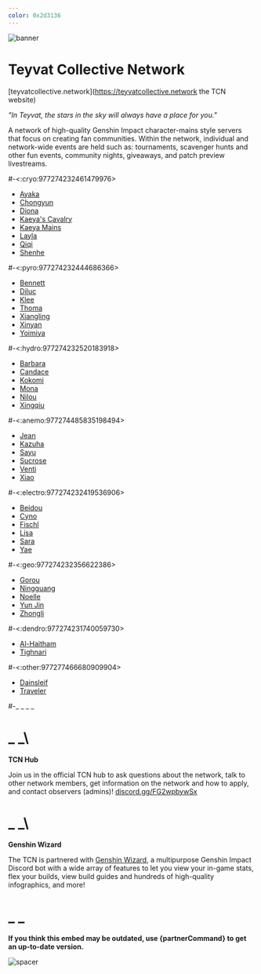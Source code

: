 ```yaml
---
color: 0x2d3136
---
```


![banner](https://i.imgur.com/sDdOtLU.png)

# Teyvat Collective Network

[teyvatcollective.network](https://teyvatcollective.network the TCN website)

*"In Teyvat, the stars in the sky will always have a place for you."*

A network of high-quality Genshin Impact character-mains style servers that focus on creating fan communities.
Within the network, individual and network-wide events are held such as: tournaments, scavenger hunts and other fun events, community nights, giveaways, and patch preview livestreams.

#-<:cryo:977274232461479976>
- [Ayaka](https://discord.gg/q8XSUhfG5W)
- [Chongyun](https://discord.gg/FT4ZFmgf8T)
- [Diona](https://discord.gg/JkeJWTtzGT)
- [Kaeya's Cavalry](https://discord.gg/SZe5HJfujv)
- [Kaeya Mains](https://discord.gg/WQzCpybycn)
- [Layla](https://discord.gg/5YsP4UwdQt)
- [Qiqi](https://discord.gg/wcZ69vg2KY)
- [Shenhe](https://discord.gg/TZ9tpJMU5F)

#-<:pyro:977274232444686366>
- [Bennett](https://discord.gg/qrjeEyejsd)
- [Diluc](https://discord.gg/kXkaJ9585q)
- [Klee](https://discord.gg/NwYDDrfKZU)
- [Thoma](https://discord.gg/djapjnyy3s)
- [Xiangling](https://discord.gg/7ybnnQXxyS)
- [Xinyan](https://discord.gg/XQkAKTXbNQ)
- [Yoimiya](https://discord.gg/qr2QvucFcC)

#-<:hydro:977274232520183918>
- [Barbara](https://discord.gg/6vVQcsrAgN)
- [Candace](https://discord.gg/vhg27QdEGM)
- [Kokomi](https://discord.gg/ErHp3BnFkg)
- [Mona](https://discord.gg/wVERTRUNBx)
- [Nilou](https://discord.gg/RGnawuSV3J)
- [Xingqiu](https://discord.gg/5MKsJyhkQv)

#-<:anemo:977274485835198494>
- [Jean](https://discord.gg/fSw9xXSyTe)
- [Kazuha](https://discord.gg/S8uWtzECEW)
- [Sayu](https://discord.gg/6g4xqvV22t)
- [Sucrose](https://discord.gg/SRgmCt4)
- [Venti](https://discord.gg/zneUYpbgPQ)
- [Xiao](https://discord.gg/u5QS2tRHm6)

#-<:electro:977274232419536906>
- [Beidou](https://discord.gg/rgS2f9dBxb)
- [Cyno](https://discord.gg/CH3Mz4SAGW)
- [Fischl](https://discord.gg/JSN9Rk2sWe)
- [Lisa](https://discord.gg/5SYy4MPPCt)
- [Sara](https://discord.gg/zYkjpsEQMa)
- [Yae](https://discord.gg/6RFKM446cA)

#-<:geo:977274232356622386>
- [Gorou](https://discord.gg/NeDba9DQU4)
- [Ningguang](https://discord.gg/wAnZggp9mt)
- [Noelle](https://discord.gg/kvft4TKFet)
- [Yun Jin](https://discord.gg/KSAe7tcY93)
- [Zhongli](https://discord.gg/3h5uepPXKr)

#-<:dendro:977274231740059730>
- [Al-Haitham](https://discord.gg/vsqHb5jM64)
- [Tighnari](https://discord.gg/pJGuqx9hMG)

#-<:other:977277466680909904>
- [Dainsleif](https://discord.gg/8hdu7758yQ)
- [Traveler](https://discord.gg/RsdUnupKpj)

#-_ _
_ _

# _ _\
**TCN Hub**

Join us in the official TCN hub to ask questions about the network, talk to other network members, get information on the network and how to apply, and contact observers (admins)! [discord.gg/FG2wpbywSx](https://discord.gg/FG2wpbywSx)

# _ _\
**Genshin Wizard**

The TCN is partnered with [Genshin Wizard](https://genshinwizard.com/), a multipurpose Genshin Impact Discord bot with a wide array of features to let you view your in-game stats, flex your builds, view build guides and hundreds of high-quality infographics, and more!

# _ _
**If you think this embed may be outdated, use {partnerCommand} to get an up-to-date version.**

![spacer](https://i.imgur.com/3yKSBha.png)